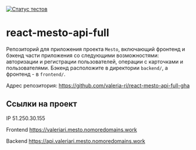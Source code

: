 [![Статус тестов](../../actions/workflows/tests.yml/badge.svg)](../../actions/workflows/tests.yml)

# react-mesto-api-full
Репозиторий для приложения проекта `Mesto`, включающий фронтенд и бэкенд части приложения со следующими возможностями: авторизации и регистрации пользователей, операции с карточками и пользователями. Бэкенд расположите в директории `backend/`, а фронтенд - в `frontend/`. 

Адрес репозитория: https://github.com/valeria-ri/react-mesto-api-full-gha

## Ссылки на проект

IP 51.250.30.155

Frontend https://valeriari.mesto.nomoredomains.work

Backend https://api.valeriari.mesto.nomoredomains.work
